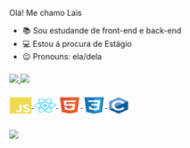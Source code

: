 Olá! Me chamo Lais



- 📚 Sou estudande de front-end e back-end
- 💻 Estou á procura de Estágio
- 😉 Pronouns: ela/dela

###
   <div>
        <a href="https://github.com/laisregi">
        <img height='180em' src="https://github-readme-stats.vercel.app/api?username=laisregi&show_icons=true&theme=dracula&include_all_commits=true&count_private=true" />
        <img height='180em' src='https://github-readme-stats.vercel.app/api/top-langs/?username=laisregi&layout=compact&langs_count=16&theme=dracula' />
      </div>


###


<div>
  <img align="center" alt="Js" height="30" width="40" src="https://raw.githubusercontent.com/devicons/devicon/master/icons/javascript/javascript-plain.svg">
  <img align="center" alt="React" height="30" width="40" src="https://raw.githubusercontent.com/devicons/devicon/master/icons/react/react-original.svg">
  <img align="center" alt="Html" height="30" width="40" src="https://raw.githubusercontent.com/devicons/devicon/master/icons/html5/html5-original.svg">
  <img align="center" alt="Css" height="30" width="40" src="https://raw.githubusercontent.com/devicons/devicon/master/icons/css3/css3-original.svg">
  <img align="center" alt="C" height="30" width="40" src="https://raw.githubusercontent.com/devicons/devicon/master/icons/c/c-original.svg"/> 
</div>

##

<div>
<a href="mailto:lais82013@gmail.com"> <img src="https://img.shields.io/badge/-Gmail-c14438?style=flat-square&logo=Gmail&logoColor=white" ></a>
  
</div>

